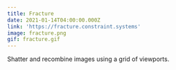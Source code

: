 ```yaml
---
title: Fracture
date: 2021-01-14T04:00:00.000Z
link: 'https://fracture.constraint.systems'
image: fracture.png
gif: fracture.gif
---
```


Shatter and recombine images using a grid of viewports.
